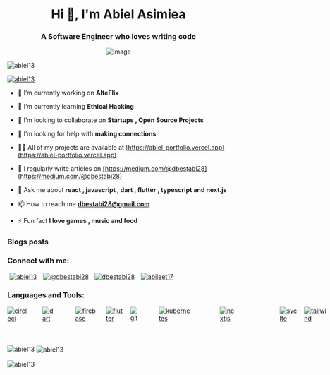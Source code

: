 <h1 align="center">Hi 👋, I'm Abiel Asimiea</h1>
<h3 align="center">A Software Engineer who loves writing code</h3>

<p align="center" >
  <img src="https://i.pinimg.com/564x/7a/f0/05/7af0051c06d7acbca0d496d8fcfb0194.jpg" alt='Image' style="width: 300px; height: 300px; " />
</p>

<p align="left"> <img src="https://komarev.com/ghpvc/?username=abiel13&label=Profile%20views&color=0e75b6&style=flat" alt="abiel13" /> </p>

<p align="left" style="display: flex; gap: 8; alignItems: center; " > <a href="https://github.com/ryo-ma/github-profile-trophy">
<img src="https://github-profile-trophy.vercel.app/?username=abiel13" alt="abiel13" /></a> </p>

- 🔭 I’m currently working on **AlteFlix**

- 🌱 I’m currently learning **Ethical Hacking**

- 👯 I’m looking to collaborate on **Startups , Open Source Projects**

- 🤝 I’m looking for help with **making connections**

- 👨‍💻 All of my projects are available at [https://abiel-portfolio.vercel.app](https://abiel-portfolio.vercel.app)

- 📝 I regularly write articles on [https://medium.com/@dbestabi28](https://medium.com/@dbestabi28)

- 💬 Ask me about **react , javascript , dart , flutter , typescript and next.js**

- 📫 How to reach me **dbestabi28@gmail.com**

- ⚡ Fun fact **I love games , music and food**

### Blogs posts
<!-- BLOG-POST-LIST:START -->
<!-- BLOG-POST-LIST:END -->

<h3 align="left">Connect with me:</h3>
<p align="left">
<a href="https://dev.to/abiel13" target="blank">
<img style="width: 70px; height: 70px ; margin: 0px 5px; " align="center" src="https://raw.githubusercontent.com/rahuldkjain/github-profile-readme-generator/master/src/images/icons/Social/devto.svg" alt="abiel13" height="30" width="40" /></a>
<a href="https://medium.com/@dbestabi28" target="blank">
<img style="width: 70px; height: 70px ; margin: 0px 5px; " align="center" src="https://raw.githubusercontent.com/rahuldkjain/github-profile-readme-generator/master/src/images/icons/Social/medium.svg" alt="@dbestabi28" height="30" width="40" /></a>
<a href="https://www.hackerrank.com/dbestabi28" target="blank">
<img style="width: 70px; height: 70px ; margin: 0px 5px; " align="center" src="https://raw.githubusercontent.com/rahuldkjain/github-profile-readme-generator/master/src/images/icons/Social/hackerrank.svg" alt="dbestabi28" height="30" width="40" /></a>
<a href="https://www.leetcode.com/abileet17" target="blank">
<img style="width: 70px; height: 70px ; margin: 0px 5px; " align="center" src="https://raw.githubusercontent.com/rahuldkjain/github-profile-readme-generator/master/src/images/icons/Social/leet-code.svg" alt="abileet17" height="30" width="40" /></a>
</p>

<h3 align="left">Languages and Tools:</h3>
<div align="left" style="width: 75%; display: flex; gap: 1rem; "> <a href="https://circleci.com" target="_blank" rel="noreferrer"> <img style="width: 70px; height:70px" src="https://www.vectorlogo.zone/logos/circleci/circleci-icon.svg" alt="circleci" width="40" height="40"/> </a> <a href="https://www.w3schools.com/css/" target="_blank" rel="noreferrer"> <img style="width: 70px; height:70px" src="https://raw.githubusercontent.com/devicons/devicon/master/icons/css3/css3-original-wordmark.svg" alt="css3" width="40" height="40"/> </a> <a href="https://dart.dev" target="_blank" rel="noreferrer"> <img style="width: 70px; height:70px" src="https://www.vectorlogo.zone/logos/dartlang/dartlang-icon.svg" alt="dart" width="40" height="40"/> </a> <a href="https://www.docker.com/" target="_blank" rel="noreferrer"> <img style="width: 70px; height:70px" src="https://raw.githubusercontent.com/devicons/devicon/master/icons/docker/docker-original-wordmark.svg" alt="docker" width="40" height="40"/> </a> <a href="https://expressjs.com" target="_blank" rel="noreferrer"> <img style="width: 70px; height:70px" src="https://raw.githubusercontent.com/devicons/devicon/master/icons/express/express-original-wordmark.svg" alt="express" width="40" height="40"/> </a> <a href="https://firebase.google.com/" target="_blank" rel="noreferrer"> <img style="width: 70px; height:70px" src="https://www.vectorlogo.zone/logos/firebase/firebase-icon.svg" alt="firebase" width="40" height="40"/> </a> <a href="https://flutter.dev" target="_blank" rel="noreferrer"> <img style="width: 70px; height:70px" src="https://www.vectorlogo.zone/logos/flutterio/flutterio-icon.svg" alt="flutter" width="40" height="40"/> </a> <a href="https://git-scm.com/" target="_blank" rel="noreferrer"> <img style="width: 70px; height:70px" src="https://www.vectorlogo.zone/logos/git-scm/git-scm-icon.svg" alt="git" width="40" height="40"/> </a> <a href="https://www.w3.org/html/" target="_blank" rel="noreferrer"> <img style="width: 70px; height:70px" src="https://raw.githubusercontent.com/devicons/devicon/master/icons/html5/html5-original-wordmark.svg" alt="html5" width="40" height="40"/> </a> <a href="https://developer.mozilla.org/en-US/docs/Web/JavaScript" target="_blank" rel="noreferrer"> <img style="width: 70px; height:70px" src="https://raw.githubusercontent.com/devicons/devicon/master/icons/javascript/javascript-original.svg" alt="javascript" width="40" height="40"/> </a> <a href="https://kubernetes.io" target="_blank" rel="noreferrer"> <img style="width: 70px; height:70px" src="https://www.vectorlogo.zone/logos/kubernetes/kubernetes-icon.svg" alt="kubernetes" width="40" height="40"/> </a> <a href="https://www.linux.org/" target="_blank" rel="noreferrer"> <img style="width: 70px; height:70px" src="https://raw.githubusercontent.com/devicons/devicon/master/icons/linux/linux-original.svg" alt="linux" width="40" height="40"/> </a> <a href="https://www.mongodb.com/" target="_blank" rel="noreferrer"> <img style="width: 70px; height:70px" src="https://raw.githubusercontent.com/devicons/devicon/master/icons/mongodb/mongodb-original-wordmark.svg" alt="mongodb" width="40" height="40"/> </a> <a href="https://nestjs.com/" target="_blank" rel="noreferrer"> <img style="width: 70px; height:70px" src="https://raw.githubusercontent.com/devicons/devicon/master/icons/nestjs/nestjs-plain.svg" alt="nestjs" width="40" height="40"/> </a> <a href="https://nextjs.org/" target="_blank" rel="noreferrer"> <img style="width: 70px; height:70px" src="https://cdn.worldvectorlogo.com/logos/nextjs-2.svg" alt="nextjs" width="40" height="40"/> </a> <a href="https://nodejs.org" target="_blank" rel="noreferrer"> <img style="width: 70px; height:70px" src="https://raw.githubusercontent.com/devicons/devicon/master/icons/nodejs/nodejs-original-wordmark.svg" alt="nodejs" width="40" height="40"/> </a> <a href="https://www.postgresql.org" target="_blank" rel="noreferrer"> <img style="width: 70px; height:70px" src="https://raw.githubusercontent.com/devicons/devicon/master/icons/postgresql/postgresql-original-wordmark.svg" alt="postgresql" width="40" height="40"/> </a> <a href="https://reactjs.org/" target="_blank" rel="noreferrer"> <img style="width: 70px; height:70px" src="https://raw.githubusercontent.com/devicons/devicon/master/icons/react/react-original-wordmark.svg" alt="react" width="40" height="40"/> </a> <a href="https://redux.js.org" target="_blank" rel="noreferrer"> <img style="width: 70px; height:70px" src="https://raw.githubusercontent.com/devicons/devicon/master/icons/redux/redux-original.svg" alt="redux" width="40" height="40"/> </a> <a href="https://sass-lang.com" target="_blank" rel="noreferrer"> <img style="width: 70px; height:70px" src="https://raw.githubusercontent.com/devicons/devicon/master/icons/sass/sass-original.svg" alt="sass" width="40" height="40"/> </a> <a href="https://svelte.dev" target="_blank" rel="noreferrer"> <img style="width: 70px; height:70px" src="https://upload.wikimedia.org/wikipedia/commons/1/1b/Svelte_Logo.svg" alt="svelte" width="40" height="40"/> </a> <a href="https://tailwindcss.com/" target="_blank" rel="noreferrer"> <img style="width: 70px; height:70px" src="https://www.vectorlogo.zone/logos/tailwindcss/tailwindcss-icon.svg" alt="tailwind" width="40" height="40"/> </a> <a href="https://www.typescriptlang.org/" target="_blank" rel="noreferrer"> <img src="https://raw.githubusercontent.com/devicons/devicon/master/icons/typescript/typescript-original.svg" alt="typescript" width="40" height="40"/> </a> </div>

<p><img align="left" src="https://github-readme-stats.vercel.app/api/top-langs?username=abiel13&show_icons=true&locale=en&layout=compact" alt="abiel13" /></p>

<p>&nbsp;<img align="center" src="https://github-readme-stats.vercel.app/api?username=abiel13&show_icons=true&locale=en" alt="abiel13" /></p>

<p><img align="center" src="https://github-readme-streak-stats.herokuapp.com/?user=abiel13&" alt="abiel13" /></p>
